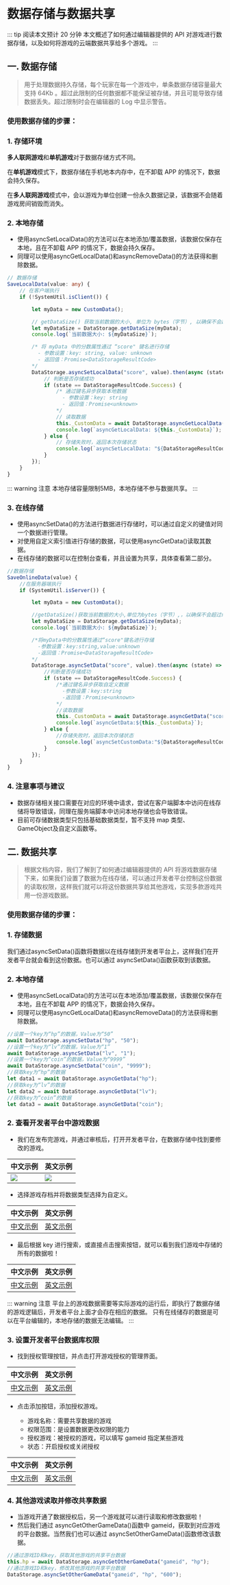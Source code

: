 # 数据存储与数据共享

::: tip 
阅读本文预计 20 分钟
本文概述了如何通过编辑器提供的 API 对游戏进行数据存储，以及如何将游戏的云端数据共享给多个游戏。
:::


## 一. 数据存储

> 用于处理数据持久存储，每个玩家在每一个游戏中，单条数据存储容量最大支持 64Kb 。超过此限制的任何数据都不能保证被存储，并且可能导致存储数据丢失。超过限制时会在编辑器的 Log 中显示警告。

### 使用数据存储的步骤：

### 1. 存储环境

**多人联网游戏**和**单机游戏**对于数据存储方式不同。

在**单机游戏**模式下，数据存储在手机地本内存中，在不卸载 APP 的情况下，数据会持久保存。

在**多人联网游戏**模式中，会以游戏为单位创建一份永久数据记录，该数据不会随着游戏房间销毁而消失。

### 2. 本地存储

- 使用asyncSetLocalData()的方法可以在本地添加/覆盖数据，该数据仅保存在本地，且在不卸载 APP 的情况下，数据会持久保存。
- 同理可以使用asyncGetLocalData()和asyncRemoveData()的方法获得和删除数据。

```TypeScript
// 数据存储
SaveLocalData(value: any) {
    // 在客户端执行
    if (!SystemUtil.isClient()) {

        let myData = new CustomData();

        // getDataSize() 获取当前数据的大小, 单位为 bytes（字节）, 以确保不会超过编码数据的存储限制
        let myDataSize = DataStorage.getDataSize(myData);
        console.log(`当前数据大小: ${myDataSize}`);

        /* 将 myData 中的分数属性通过 “score" 键名进行存储
          - 参数设置：key: string, value: unknown
          - 返回值：Promise<DataStorageResultCode>
        */
        DataStorage.asyncSetLocalData("score", value).then(async (state) => {
            // 判断是否存储成功
            if (state == DataStorageResultCode.Success) {
                /* 通过键名异步获取本地数据
                  - 参数设置：key: string
                  - 返回值：Promise<unknown>
                */
                // 读取数据
                this._CustomData = await DataStorage.asyncGetLocalData("score");
                console.log(`asyncGetLocalData: ${this._CustomData}`);
            } else {
                // 存储失败时，返回本次存储状态
                console.log(`asyncSetLocalData: "${DataStorageResultCode[state]}"`);
            }
        });
    }
}
```

::: warning 注意
本地存储容量限制5MB，本地存储不参与数据共享。
:::

### 3. 在线存储

- 使用asyncSetData()的方法进行数据进行存储时，可以通过自定义的键值对同一个数据进行管理。
- 对使用自定义索引值进行存储的数据，可以使用asyncGetData()读取其数据。
- 在线存储的数据可以在控制台查看，并且设置为共享，具体查看第二部分。

```TypeScript
//数据存储
SaveOnlineData(value) {
    //在服务器端执行
    if (SystemUtil.isServer()) {

        let myData = new CustomData();

        //getDataSize()获取当前数据的大小,单位为bytes（字节）,，以确保不会超过编码数据的存储限制
        let myDataSize = DataStorage.getDataSize(myData);
        console.log(`当前数据大小: ${myDataSize}`);

        /*将myData中的分数属性通过“score"键名进行存储
          -参数设置：key:string,value:unknown
          -返回值：Promise<DataStorageResultCode>
        */
        DataStorage.asyncSetData("score", value).then(async (state) => {
            //判断是否存储成功
            if (state == DataStorageResultCode.Success) {
                /*通过键名异步获取自定义数据
                  -参数设置：key:string
                  -返回值：Promise<unknown>
                */
                //读取数据
                this._CustomData = await DataStorage.asyncGetData("score");
                console.log(`asyncGetData:${this._CustomData}`);
            } else {
                //存储失败时，返回本次存储状态
                console.log(`asyncSetCustomData:"${DataStorageResultCode[state]}`);
            }
        });
    }
}
```

### 4. 注意事项与建议

- 数据存储相关接口需要在对应的环境中请求，尝试在客户端脚本中访问在线存储将导致错误，同理在服务端脚本中访问本地存储也会导致错误。
- 目前可存储数据类型只包括基础数据类型，暂不支持 map 类型、GameObject及自定义函数等。

## 二. 数据共享

> 根据文档内容，我们了解到了如何通过编辑器提供的 API 将游戏数据存储下来，如果我们设置了数据为在线存储，可以通过开发者平台控制这份数据的读取权限，这样我们就可以将这份数据共享给其他游戏，实现多款游戏共用一份游戏数据。

### 使用数据存储的步骤：

### 1. 存储数据

我们通过asyncSetData()函数将数据以在线存储到开发者平台上，这样我们在开发者平台就会看到这份数据。也可以通过 asyncSetData()函数获取到该数据。

### 2. 本地存储

- 使用asyncSetLocalData()的方法可以在本地添加/覆盖数据，该数据仅保存在本地，且在不卸载 APP 的情况下，数据会持久保存。
- 同理可以使用asyncGetLocalData()和asyncRemoveData()的方法获得和删除数据。

```TypeScript
//设置一个key为“hp”的数据，Value为“50”
await DataStorage.asyncSetData("hp", "50");
//设置一个key为“lv”的数据，Value为“1”
await DataStorage.asyncSetData("lv", "1");
//设置一个key为“coin”的数据，Value为“9999”
await DataStorage.asyncSetData("coin", "9999");
//获取key为“hp”的数据
let data1 = await DataStorage.asyncGetData("hp");
//获取key为“lv”的数据
let data2 = await DataStorage.asyncGetData("lv");
//获取key为“coin”的数据
let data3 = await DataStorage.asyncGetData("coin");
```

### 2. 查看开发者平台中游戏数据

- 我们在发布完游戏，并通过审核后，打开开发者平台，在数据存储中找到要修改的游戏。

|中文示例|英文示例|
|-----|-----|
|![](https://qn-cdn.233leyuan.com/online/HNbKLlm2ccAE1724058131585.png)|![](https://qn-cdn.233leyuan.com/online/OYYzUKDCw5Bm1724058132341.png)|

- 选择游戏存档并将数据类型选择为自定义。

|中文示例|英文示例|
|-----|-----|
|[中文示例](https://qn-cdn.233leyuan.com/online/SMBQtGPyBnDU1724058132809.png)|[英文示例](https://qn-cdn.233leyuan.com/online/6mFVvTSY63cN1724058133291.png)|

- 最后根据 key 进行搜索，或直接点击搜索按钮，就可以看到我们游戏中存储的所有的数据啦！

|中文示例|英文示例|
|-----|-----|
|[中文示例](https://qn-cdn.233leyuan.com/online/p2eiOEiHNqOt1724058133769.png)|[英文示例](https://qn-cdn.233leyuan.com/online/QO5HpviY2Bj71724058134190.png)|

::: warning 注意
平台上的游戏数据需要等实际游戏的运行后，即执行了数据存储的游戏逻辑后，开发者平台上面才会存在相应的数据。
只有在线储存的数据是可以在平台编辑的，本地存储的数据无法编辑。
:::

### 3. 设置开发者平台数据库权限

- 找到授权管理按钮，并点击打开游戏授权的管理界面。

|中文示例|英文示例|
|-----|-----|
|[中文示例](https://qn-cdn.233leyuan.com/online/LWDYjcTp3ZoG1724058134669.png)|[英文示例](https://qn-cdn.233leyuan.com/online/BPRvZtlQxyxe1724058135107.png)|

- 点击添加按钮，添加授权游戏。

  - 游戏名称：需要共享数据的游戏
  - 权限范围：是设置数据更改权限的能力
  - 授权游戏：被授权的游戏，可以填写 gameid 指定某些游戏
  - 状态：开启授权或关闭授权

|中文示例|英文示例|
|-----|-----|
|[中文示例](https://qn-cdn.233leyuan.com/online/HTeFohzAV6wf1724058135580.png)|[英文示例](https://qn-cdn.233leyuan.com/online/UU2LAptOXwOU1724058136007.png)|

### 4. 其他游戏读取并修改共享数据

- 当游戏开通了数据授权后，另一个游戏就可以进行读取和修改数据啦！
- 然后我们通过 asyncGetOtherGameData()函数中 gameid，获取到对应游戏的平台数据。当然我们也可以通过 asyncSetOtherGameData()函数修改该数据。

```TypeScript
//通过游戏ID和key，获取其他游戏的共享平台数据
this.hp = await DataStorage.asyncGetOtherGameData("gameid", "hp");
//通过游戏ID和key，修改其他游戏的共享平台数据
DataStorage.asyncSetOtherGameData("gameid", "hp", "600");
```
